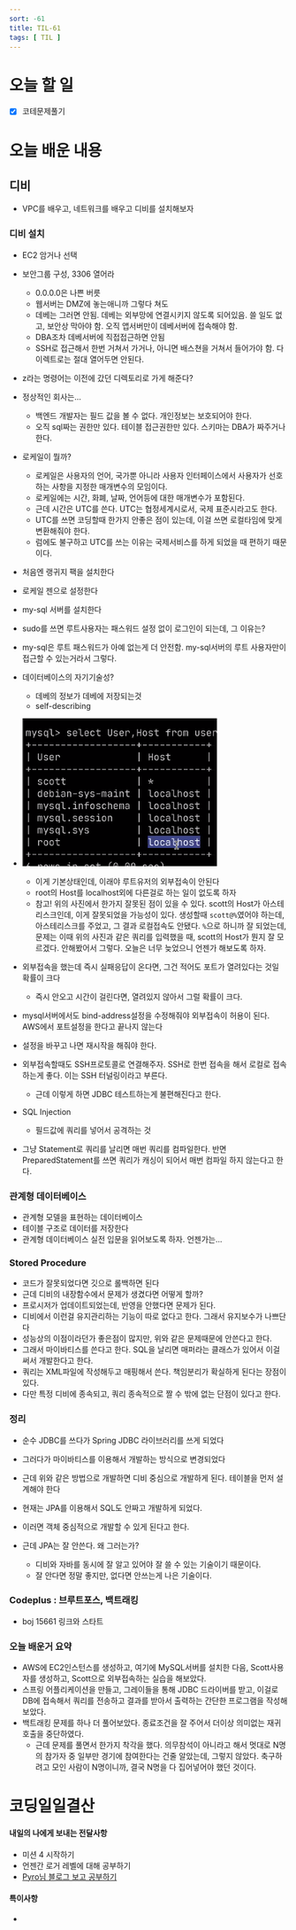```yaml
---
sort: -61
title: TIL-61
tags: [ TIL ]
---
```


# 오늘 할 일

- [x] 코테문제풀기

# 오늘 배운 내용  

## 디비

* VPC를 배우고, 네트워크를 배우고 디비를 설치해보자

### 디비 설치

* EC2 암거나 선택
* 보안그룹 구성, 3306 열어라
  * 0.0.0.0은 나쁜 버릇
  * 웹서버는 DMZ에 놓는애니까 그렇다 쳐도
  * 데베는 그러면 안됨. 데베는 외부망에 연결시키지 않도록 되어있음. 쓸 일도 없고, 보안상 막아야 함. 오직 앱서버만이 데베서버에 접속해야 함.
  * DBA조차 데베서버에 직접접근하면 안됨
  * SSH로 접근해서 한번 거쳐서 가거나, 아니면 배스쳔을 거쳐서 들어가야 함. 다이렉트로는 절대 열어두면 안된다.
* z라는 명령어는 이전에 갔던 디렉토리로 가게 해준다?
* 정상적인 회사는...
  * 백엔드 개발자는 필드 값을 볼 수 없다. 개인정보는 보호되어야 한다.
  * 오직 sql짜는 권한만 있다. 테이블 접근권한만 있다. 스키마는 DBA가 짜주거나 한다.
* 로케일이 뭘까?
  * 로케일은 사용자의 언어, 국가뿐 아니라 사용자 인터페이스에서 사용자가 선호하는 사항을 지정한 매개변수의 모임이다.
  * 로케일에는 시간, 화폐, 날짜, 언어등에 대한 매개변수가 포함된다.
  * 근데 시간은 UTC를 쓴다. UTC는 협정세계시로서, 국제 표준시라고도 한다.
  * UTC를 쓰면 코딩할때 한가지 안좋은 점이 있는데, 이걸 쓰면 로컬타임에 맞게 변환해줘야 한다. 
  * 럼에도 불구하고 UTC를 쓰는 이유는 국제서비스를 하게 되었을 때 편하기 때문이다.
* 처음엔 랭귀지 팩을 설치한다
* 로케일 젠으로 설정한다
* my-sql 서버를 설치한다
* sudo를 쓰면 루트사용자는 패스워드 설정 없이 로그인이 되는데, 그 이유는?
* my-sql은 루트 패스워드가 아예 없는게 더 안전함. my-sql서버의 루트 사용자만이 접근할 수 있는거라서 그렇다.
* 데이터베이스의 자기기술성?
  * 데베의 정보가 데베에 저장되는것
  * self-describing
* ![image-20210315112538546](image-20210315112538546.png) 
  * 이게 기본상태인데, 이래야 루트유저의 외부접속이 안된다
  * root의 Host를 localhost외에 다른걸로 하는 일이 없도록 하자
  * 참고! 위의 사진에서 한가지 잘못된 점이 있을 수 있다. scott의 Host가 아스테리스크인데, 이게 잘못되었을 가능성이 있다. 생성할때 `scott@%`였어야 하는데, 아스테리스크를 주었고, 그 결과 로컬접속도 안됐다. `%`으로 하니까 잘 되었는데, 문제는 이때 위의 사진과 같은 쿼리를 입력했을 때, scott의 Host가 뭔지 잘 모르겠다. 안해봤어서 그렇다. 오늘은 너무 늦었으니 언젠가 해보도록 하자.

* 외부접속을 했는데 즉시 실패응답이 온다면, 그건 적어도 포트가 열려있다는 것일 확률이 크다
  * 즉시 안오고 시간이 걸린다면, 열려있지 않아서 그럴 확률이 크다.
* mysql서버에서도 bind-address설정을 수정해줘야 외부접속이 허용이 된다. AWS에서 포트설정을 한다고 끝나지 않는다
* 설정을 바꾸고 나면 재시작을 해줘야 한다.
* 외부접속할때도 SSH프로토콜로 연결해주자. SSH로 한번 접속을 해서 로컬로 접속하는게 좋다. 이는 SSH 터널링이라고 부른다.
  * 근데 이렇게 하면 JDBC 테스트하는게 불편해진다고 한다.

* SQL Injection
  * 필드값에 쿼리를 넣어서 공격하는 것
* 그냥 Statement로 쿼리를 날리면 매번 쿼리를 컴파일한다. 반면 PreparedStatement를 쓰면 쿼리가 캐싱이 되어서 매번 컴파일 하지 않는다고 한다.

### 관계형 데이터베이스

* 관계형 모델을 표현하는 데이터베이스
* 테이블 구조로 데이터를 저장한다
* 관계형 데이터베이스 실전 입문을 읽어보도록 하자. 언젠가는...

### Stored Procedure

* 코드가 잘못되었다면 깃으로 롤백하면 된다
* 근데 디비의 내장함수에서 문제가 생겼다면 어떻게 할까?
* 프로시저가 업데이트되었는데, 반영을 안했다면 문제가 된다.
* 디비에서 이런걸 유지관리하는 기능이 따로 없다고 한다. 그래서 유지보수가 나쁘단다
* 성능상의 이점이라던가 좋은점이 많지만, 위와 같은 문제때문에 안쓴다고 한다.
* 그래서 마이바티스를 쓴다고 한다. SQL을 날리면 매퍼라는 클래스가 있어서 이걸 써서 개발한다고 한다.
* 쿼리는 XML파일에 작성해두고 매핑해서 쓴다. 책임분리가 확실하게 된다는 장점이 있다.
* 다만 특정 디비에 종속되고, 쿼리 종속적으로 짤 수 밖에 없는 단점이 있다고 한다.

### 정리

* 순수 JDBC를 쓰다가 Spring JDBC 라이브러리를 쓰게 되었다
* 그러다가 마이바티스를 이용해서 개발하는 방식으로 변경되었다
* 근데 위와 같은 방법으로 개발하면 디비 중심으로 개발하게 된다. 테이블을 먼저 설계해야 한다
* 현재는 JPA를 이용해서 SQL도 안짜고 개발하게 되었다.
* 이러면 객체 중심적으로 개발할 수 있게 된다고 한다.

* 근데 JPA는 잘 안쓴다. 왜 그러는가?
  * 디비와 자바를 동시에 잘 알고 있어야 잘 쓸 수 있는 기술이기 때문이다.
  * 잘 안다면 정말 좋지만, 없다면 안쓰는게 나은 기술이다.



### Codeplus : 브루트포스, 백트래킹

* boj 15661 링크와 스타트



### 오늘 배운거 요약

* AWS에 EC2인스턴스를 생성하고, 여기에 MySQL서버를 설치한 다음, Scott사용자를 생성하고, Scott으로 외부접속하는 실습을 해보았다.
* 스프링 어플리케이션을 만들고, 그레이들을 통해 JDBC 드라이버를 받고, 이걸로 DB에 접속해서 쿼리를 전송하고 결과를 받아서 출력하는 간단한 프로그램을 작성해보았다.
* 백트래킹 문제를 하나 더 풀어보았다. 종료조건을 잘 주어서 더이상 의미없는 재귀호출을 중단하였다.
  * 근데 문제를 풀면서 한가지 착각을 했다. 의무참석이 아니라고 해서 멋대로 N명의 참가자 중 일부만 경기에 참여한다는 건줄 알았는데, 그렇지 않았다. 축구하려고 모인 사람이 N명이니까, 결국 N명을 다 집어넣어야 했던 것이다.





# 코딩일일결산

#### 내일의 나에게 보내는 전달사항

* 미션 4 시작하기
* 언젠간 로거 레벨에 대해 공부하기
* [Pyro님 블로그 보고 공부하기](https://www.notion.so/REST-4cebf855900b4b0496acce657b5c8104)

#### 특이사항

* 

